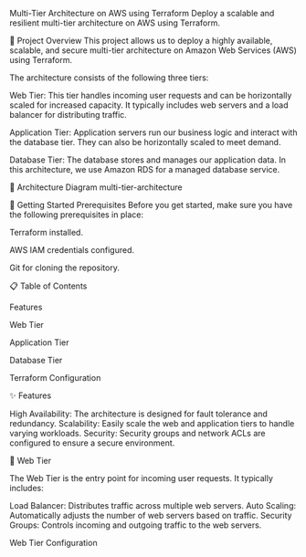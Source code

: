 Multi-Tier Architecture on AWS using Terraform
Deploy a scalable and resilient multi-tier architecture on AWS using Terraform.

🚀 Project Overview
This project allows us to deploy a highly available, scalable, and secure multi-tier architecture on Amazon Web Services (AWS) using Terraform. 

The architecture consists of the following three tiers:

Web Tier: This tier handles incoming user requests and can be horizontally scaled for increased capacity. It typically includes web servers and a load balancer for distributing traffic.

Application Tier: Application servers run our business logic and interact with the database tier. They can also be horizontally scaled to meet demand.

Database Tier: The database stores and manages our application data. In this architecture, we use Amazon RDS for a managed database service.

📌 Architecture Diagram
multi-tier-architecture

🚦 Getting Started
Prerequisites
Before you get started, make sure you have the following prerequisites in place:

Terraform installed.

AWS IAM credentials configured.

Git for cloning the repository.

📋 Table of Contents

Features

Web Tier

Application Tier

Database Tier

Terraform Configuration

✨ Features

High Availability: The architecture is designed for fault tolerance and redundancy.
Scalability: Easily scale the web and application tiers to handle varying workloads.
Security: Security groups and network ACLs are configured to ensure a secure environment.

🌟 Web Tier

The Web Tier is the entry point for incoming user requests. It typically includes:

Load Balancer: Distributes traffic across multiple web servers.
Auto Scaling: Automatically adjusts the number of web servers based on traffic.
Security Groups: Controls incoming and outgoing traffic to the web servers.

Web Tier Configuration
